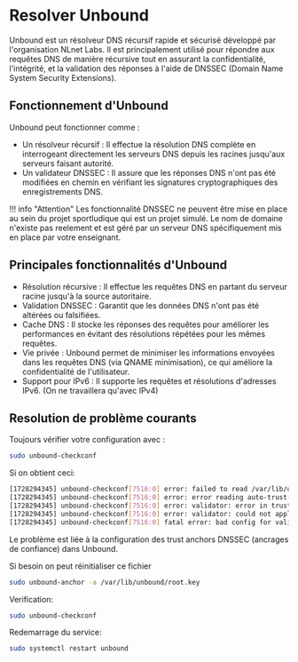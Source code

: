 # Resolver Unbound

Unbound est un résolveur DNS récursif rapide et sécurisé développé par l'organisation NLnet Labs. Il est principalement utilisé pour répondre aux requêtes DNS de manière récursive tout en assurant la confidentialité, l'intégrité, et la validation des réponses à l'aide de DNSSEC (Domain Name System Security Extensions).

## Fonctionnement d'Unbound

Unbound peut fonctionner comme :

- Un résolveur récursif : Il effectue la résolution DNS complète en interrogeant directement les serveurs DNS depuis les racines jusqu'aux serveurs faisant autorité.
- Un validateur DNSSEC : Il assure que les réponses DNS n'ont pas été modifiées en chemin en vérifiant les signatures cryptographiques des enregistrements DNS.

!!! info "Attention"
    Les fonctionnalité DNSSEC ne peuvent être mise en place au sein du projet sportludique qui est un projet simulé. Le nom de domaine n'existe pas reelement et est géré par un serveur DNS spécifiquement mis en place par votre enseignant.

## Principales fonctionnalités d'Unbound

- Résolution récursive : Il effectue les requêtes DNS en partant du serveur racine jusqu'à la source autoritaire.
- Validation DNSSEC : Garantit que les données DNS n'ont pas été altérées ou falsifiées.
- Cache DNS : Il stocke les réponses des requêtes pour améliorer les performances en évitant des résolutions répétées pour les mêmes requêtes.
- Vie privée : Unbound permet de minimiser les informations envoyées dans les requêtes DNS (via QNAME minimisation), ce qui améliore la confidentialité de l'utilisateur.
- Support pour IPv6 : Il supporte les requêtes et résolutions d'adresses IPv6. (On ne travaillera qu'avec IPv4)

## Resolution de problème courants

Toujours vérifier votre configuration avec :

```bash
sudo unbound-checkconf
```

Si on obtient ceci:

```bash
[1728294345] unbound-checkconf[7516:0] error: failed to read /var/lib/unbound/root.key
[1728294345] unbound-checkconf[7516:0] error: error reading auto-trust-anchor-file: /var/lib/unbound/root.key
[1728294345] unbound-checkconf[7516:0] error: validator: error in trustanchors config
[1728294345] unbound-checkconf[7516:0] error: validator: could not apply configuration settings.
[1728294345] unbound-checkconf[7516:0] fatal error: bad config for validator module
```

Le problème est liée à la configuration des trust anchors DNSSEC (ancrages de confiance) dans Unbound. 

Si besoin on peut réinitialiser ce fichier

```bash
sudo unbound-anchor -a /var/lib/unbound/root.key
```

Verification:

```bash
sudo unbound-checkconf
```

Redemarrage du service:

```bash
sudo systemctl restart unbound
```

